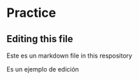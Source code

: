 # Practice

## Editing this file

Este es un markdown file in this respository

Es un ejemplo de edición